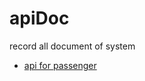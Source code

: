 # apiDoc
record all document of system

 - [api for passenger](https://mlssz.github.io/apiDoc/apiForPassenger.md)
